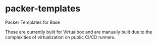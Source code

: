 # packer-templates
Packer Templates for Base

These are currently built for Virtualbox and are manually built due to the complexities of virtualization on public CI/CD runners.
